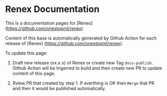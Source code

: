 # Renex Documentation

This is a documentation pages for [Renex] (https://github.com/onestopml/renex).

Content of this base is automatically generated by Github Action for each release of [Renex] (https://github.com/onestopml/renex).

To update this page:
1. Draft new release (vx.x.x) of Renex or create new Tag `docs-publish`. Github Action will be trigerred to build and then create new PR to update content of this page.

2. Rview PR that created by step 1. If everthing is OK then `Merge` that PR and then it would be published automatically.